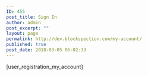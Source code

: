 ```yaml
---
ID: 455
post_title: Sign In
author: admin
post_excerpt: ""
layout: page
permalink: http://dev.blockspection.com/my-account/
published: true
post_date: 2018-03-05 06:02:33
---
```

[user_registration_my_account]